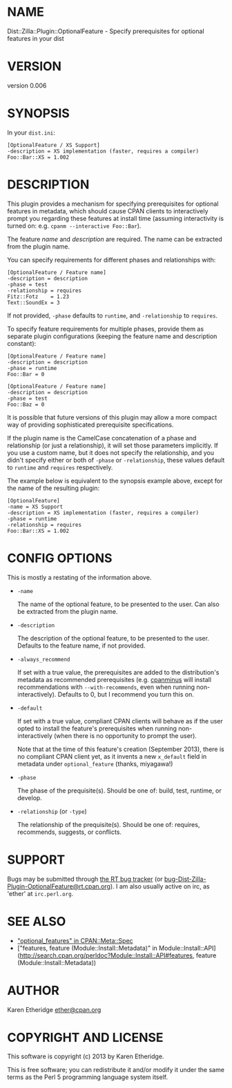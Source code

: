 # NAME

Dist::Zilla::Plugin::OptionalFeature - Specify prerequisites for optional features in your dist

# VERSION

version 0.006

# SYNOPSIS

In your `dist.ini`:

    [OptionalFeature / XS Support]
    -description = XS implementation (faster, requires a compiler)
    Foo::Bar::XS = 1.002

# DESCRIPTION

This plugin provides a mechanism for specifying prerequisites for optional
features in metadata, which should cause CPAN clients to interactively prompt
you regarding these features at install time (assuming interactivity is turned
on: e.g. `cpanm --interactive Foo::Bar`).

The feature _name_ and _description_ are required. The name can be extracted
from the plugin name.

You can specify requirements for different phases and relationships with:

    [OptionalFeature / Feature name]
    -description = description
    -phase = test
    -relationship = requires
    Fitz::Fotz    = 1.23
    Text::SoundEx = 3

If not provided, `-phase` defaults to `runtime`, and `-relationship` to
`requires`.

To specify feature requirements for multiple phases, provide them as separate
plugin configurations (keeping the feature name and description constant):

    [OptionalFeature / Feature name]
    -description = description
    -phase = runtime
    Foo::Bar = 0

    [OptionalFeature / Feature name]
    -description = description
    -phase = test
    Foo::Baz = 0

It is possible that future versions of this plugin may allow a more compact
way of providing sophisticated prerequisite specifications.

If the plugin name is the CamelCase concatenation of a phase and relationship
(or just a relationship), it will set those parameters implicitly.  If you use
a custom name, but it does not specify the relationship, and you didn't
specify either or both of `-phase` or `-relationship`, these values default
to `runtime` and `requires` respectively.

The example below is equivalent to the synopsis example above, except for the
name of the resulting plugin:

    [OptionalFeature]
    -name = XS Support
    -description = XS implementation (faster, requires a compiler)
    -phase = runtime
    -relationship = requires
    Foo::Bar::XS = 1.002

# CONFIG OPTIONS

This is mostly a restating of the information above.

- `-name`

    The name of the optional feature, to be presented to the user. Can also be
    extracted from the plugin name.

- `-description`

    The description of the optional feature, to be presented to the user.
    Defaults to the feature name, if not provided.

- `-always_recommend`

    If set with a true value, the prerequisites are added to the distribution's
    metadata as recommended prerequisites (e.g. [cpanminus](http://search.cpan.org/perldoc?cpanminus) will install
    recommendations with `--with-recommends`, even when running
    non-interactively). Defaults to 0, but I recommend you turn this on.

- `-default`

    If set with a true value, compliant CPAN clients will behave as if the user
    opted to install the feature's prerequisites when running non-interactively
    (when there is no opportunity to prompt the user).

    Note that at the time of this feature's creation (September 2013), there is no
    compliant CPAN client yet, as it invents a new `x_default` field in metadata
    under `optional_feature` (thanks, miyagawa!)

- `-phase`

    The phase of the prequisite(s). Should be one of: build, test, runtime,
    or develop.

- `-relationship` (or `-type`)

    The relationship of the prequisite(s). Should be one of: requires, recommends,
    suggests, or conflicts.

# SUPPORT

Bugs may be submitted through [the RT bug tracker](https://rt.cpan.org/Public/Dist/Display.html?Name=Dist-Zilla-Plugin-OptionalFeature)
(or [bug-Dist-Zilla-Plugin-OptionalFeature@rt.cpan.org](mailto:bug-Dist-Zilla-Plugin-OptionalFeature@rt.cpan.org)).
I am also usually active on irc, as 'ether' at `irc.perl.org`.

# SEE ALSO

- ["optional\_features" in CPAN::Meta::Spec](http://search.cpan.org/perldoc?CPAN::Meta::Spec#optional\_features)
- ["features, feature (Module::Install::Metadata)" in Module::Install::API](http://search.cpan.org/perldoc?Module::Install::API#features, feature (Module::Install::Metadata))

# AUTHOR

Karen Etheridge <ether@cpan.org>

# COPYRIGHT AND LICENSE

This software is copyright (c) 2013 by Karen Etheridge.

This is free software; you can redistribute it and/or modify it under
the same terms as the Perl 5 programming language system itself.
